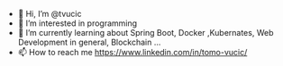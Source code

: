 - 👋 Hi, I’m @tvucic
- 👀 I’m interested in programming
- 🌱 I’m currently learning about Spring Boot, Docker ,Kubernates, Web Development in general, Blockchain ...
- 📫 How to reach me https://www.linkedin.com/in/tomo-vucic/

<!---
tvucic/tvucic is a ✨ special ✨ repository because its `README.md` (this file) appears on your GitHub profile.
You can click the Preview link to take a look at your changes.
--->
